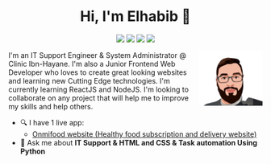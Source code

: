 <h1 align="center">Hi, I'm Elhabib 👋</h1>
<p align="center">
    <a href="https://twitter.com/elhabibTOUAOUA"><img src="https://img.shields.io/badge/twitter-%231FA1F1?style=flat&logo=twitter&logoColor=white"/></a>
    <a href="https://www.linkedin.com/in/elhabib-touaoua-14994b194"><img src="https://img.shields.io/badge/linkedin-%230177B5?style=flat&logo=linkedin&logoColor=white"/></a>
    <!-- <a href="https://www.youtube.com/c/mohamedabusrea"><img src="https://img.shields.io/badge/youtube-%23FF0000?style=flat&logo=youtube&logoColor=white"/></a> -->
    <a href="https://www.facebook.com/elhabib.To"><img src="https://img.shields.io/badge/Facebook-1877F2?style=flat&logo=facebook&logoColor=white"/></a>
    <a href="https://www.instagram.com/elhabib.to"><img src="https://img.shields.io/badge/instagram-%23E4415F?style=flat&logo=instagram&logoColor=white"/></a>
  </p>
  
  <img src="https://github.com/ElhabibTOUAOUA/elhabibtouaoua/blob/master/personal-profile-img.png" align="right" width="25%"/>

I'm an IT Support Engineer & System Administrator @ Clinic Ibn-Hayane. I'm also a Junior Frontend Web Developer who loves to create great looking websites and learning new Cutting Edge technologies. I'm currently learning ReactJS and NodeJS. I'm looking to collaborate on any project that will help me to improve my skills and help others.

-   🔍 I have 1 live app:
    -   [Onmifood website (Healthy food subscription and delivery website)](https://omnifood-kt.netlify.app/)
-   💬 Ask me about **IT Support & HTML and CSS & Task automation Using Python**
